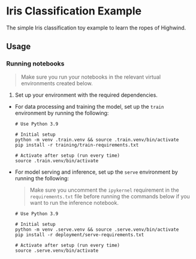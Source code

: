 # Iris Classification Example

The simple Iris classification toy example to learn the ropes of Highwind.

## Usage

### Running notebooks

> Make sure you run your notebooks in the relevant virtual environments created below.

1. Set up your environment with the required dependencies.

- For data processing and training the model, set up the `train` environment by running the following:

    ```shell
    # Use Python 3.9

    # Initial setup
    python -m venv .train.venv && source .train.venv/bin/activate
    pip install -r training/train-requirements.txt

    # Activate after setup (run every time)
    source .train.venv/bin/activate
    ```

- For model serving and inference, set up the `serve` environment by running the following:

    > Make sure you uncomment the `ipykernel` requirement in the `requirements.txt` file before running the commands below if you want to run the inference notebook.

    ```shell
    # Use Python 3.9

    # Initial setup
    python -m venv .serve.venv && source .serve.venv/bin/activate
    pip install -r deployment/serve-requirements.txt

    # Activate after setup (run every time)
    source .serve.venv/bin/activate
    ```
